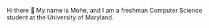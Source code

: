 Hi there 👋
My name is Mohe, and I am a freshman Computer Science student at the University of Maryland.
